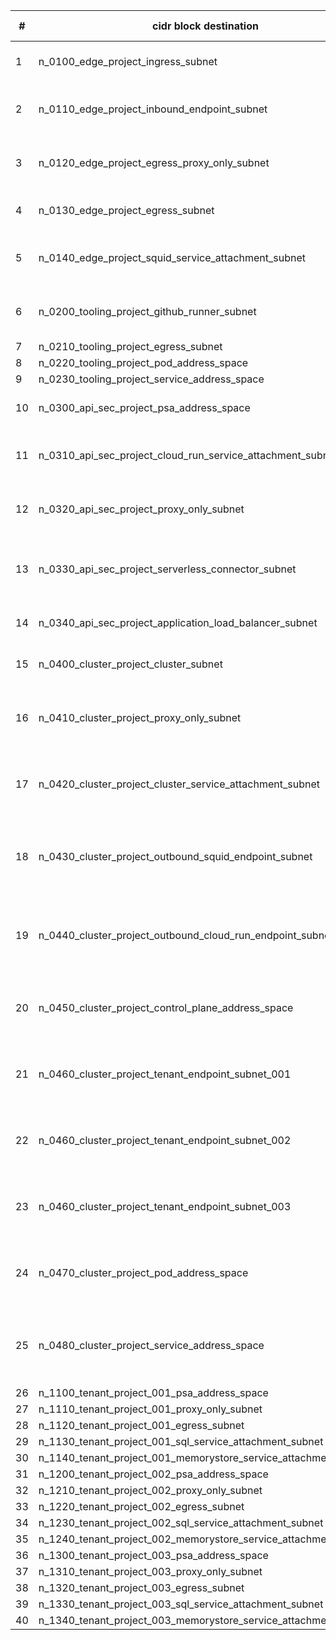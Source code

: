 |#    |cidr block destination                                           |tst                 |stg                 |prd                |hosts count  |subnet_name                                   |
|---  |---                                                              |---                 |---                 |---                |---          |---                                           |
|1    |n_0100_edge_project_ingress_subnet                               |10.0.0.0/24         |10.64.0.0/24        |10.128.0.0/24      |256          |sb-{env}-edge-euw2-ingress                    |
|2    |n_0110_edge_project_inbound_endpoint_subnet                      |10.0.1.0/24         |10.64.1.0/24        |10.128.1.0/24      |256          |sb-{env}-edge-euw2-ingress-psc-ep             |
|3    |n_0120_edge_project_egress_proxy_only_subnet                     |10.0.2.0/23         |10.64.2.0/23        |10.128.2.0/23      |512          |sb-{env}-edge-euw2-egress-lib-proxy-only      |
|4    |n_0130_edge_project_egress_subnet                                |10.0.4.0/24         |10.64.4.0/24        |10.128.4.0/24      |256          |sb-{env}-edge-euw2-egress                     |
|5    |n_0140_edge_project_squid_service_attachment_subnet              |10.0.5.0/24         |10.64.5.0/24        |10.128.5.0/24      |256          |sb-{env}-edge-euw2-egress-squid-psc-a         |
|6    |n_0200_tooling_project_github_runner_subnet                      |10.0.16.0/24        |10.64.16.0/24       |10.128.16.0/24     |256          |sb-{env}-tool-euw2-egress-gh-runners          |
|7    |n_0210_tooling_project_egress_subnet                             |10.0.17.0/24        |10.64.17.0/24       |10.128.17.0/24     |256          |undefined                                     |
|8    |n_0220_tooling_project_pod_address_space                         |100.64.0.0/20       |100.72.0.0/20       |100.80.0.0/20      |4096         |undefined                                     |
|9    |n_0230_tooling_project_service_address_space                     |100.64.16.0/20      |100.72.16.0/20      |100.80.16.0/20     |4096         |undefined                                     |
|10   |n_0300_api_sec_project_psa_address_space                         |10.0.32.0/24        |10.64.32.0/24       |10.128.32.0/24     |256          |sb-{env}-api-sec-euw2-psa                     |
|11   |n_0310_api_sec_project_cloud_run_service_attachment_subnet       |10.0.33.0/24        |10.64.33.0/24       |10.128.33.0/24     |256          |sb-{env}-api-sec-euw2-cloud-run-psc-a         |
|12   |n_0320_api_sec_project_proxy_only_subnet                         |10.0.34.0/23        |10.64.34.0/23       |10.128.34.0/23     |512          |sb-{env}-api-sec-euw2-ilb-proxy-only          |
|13   |n_0330_api_sec_project_serverless_connector_subnet               |10.0.36.0/28        |10.64.36.0/28       |10.128.36.0/28     |16           |sb-{env}-api-sec-euw2-serverless-connector    |
|14   |n_0340_api_sec_project_application_load_balancer_subnet          |10.0.36.16/29       |10.64.36.16/29      |10.128.36.16/29    |8            |sb-{env}-api-sec-euw2-ilb                     |
|15   |n_0400_cluster_project_cluster_subnet                            |10.2.0.0/16         |10.66.0.0/16        |10.130.0.0/16      |65536        |sb-{env}-gkemt-euw2-cluster                   |
|16   |n_0410_cluster_project_proxy_only_subnet                         |10.3.0.0/23         |10.67.0.0/23        |10.131.0.0/23      |512          |sb-{env}-gkemt-euw2-cluster-proxy-only        |
|17   |n_0420_cluster_project_cluster_service_attachment_subnet         |10.3.2.0/24         |10.67.2.0/24        |10.131.2.0/24      |256          |sb-{env}-gkemt-euw2-cluster-psc-a             |
|18   |n_0430_cluster_project_outbound_squid_endpoint_subnet            |10.3.3.0/24         |10.67.3.0/24        |10.131.3.0/24      |256          |sb-{env}-gkemt-euw2-cluster-squid-psc-ep      |
|19   |n_0440_cluster_project_outbound_cloud_run_endpoint_subnet        |10.3.4.0/24         |10.67.4.0/24        |10.131.4.0/24      |256          |sb-{env}-gkemt-euw2-cluster-cloud-run-psc-ep  |
|20   |n_0450_cluster_project_control_plane_address_space               |10.3.5.0/28         |10.67.5.0/28        |10.131.5.0/28      |16           |sb-{env}-gkemt-euw2-cluster-control-plane     |
|21   |n_0460_cluster_project_tenant_endpoint_subnet_001                |10.3.6.0/24         |10.67.6.0/24        |10.131.6.0/24      |256          |sb-{env}-gkemt-euw2-tenant-001-psc-ep         |
|22   |n_0460_cluster_project_tenant_endpoint_subnet_002                |10.3.7.0/24         |10.67.7.0/24        |10.131.7.0/24      |256          |sb-{env}-gkemt-euw2-tenant-002-psc-ep         |
|23   |n_0460_cluster_project_tenant_endpoint_subnet_003                |10.3.8.0/24         |10.67.8.0/24        |10.131.8.0/24      |256          |sb-{env}-gkemt-euw2-tenant-003-psc-ep         |
|24   |n_0470_cluster_project_pod_address_space                         |100.65.0.0/16       |100.73.0.0/16       |100.81.0.0/16      |65536        |sb-{env}-gkemt-euw2-pod-address-space         |
|25   |n_0480_cluster_project_service_address_space                     |100.66.0.0/16       |100.74.0.0/16       |100.82.0.0/16      |65536        |sb-{env}-gkemt-euw2-service-address-space     |
|26   |n_1100_tenant_project_001_psa_address_space                      |10.32.0.0/21        |10.96.0.0/21        |10.160.0.0/21      |2048         |undefined                                     |
|27   |n_1110_tenant_project_001_proxy_only_subnet                      |10.32.8.0/24        |10.96.8.0/24        |10.160.8.0/24      |256          |undefined                                     |
|28   |n_1120_tenant_project_001_egress_subnet                          |10.32.9.0/24        |10.96.9.0/24        |10.160.9.0/24      |256          |undefined                                     |
|29   |n_1130_tenant_project_001_sql_service_attachment_subnet          |10.32.10.0/24       |10.96.10.0/24       |10.160.10.0/24     |256          |undefined                                     |
|30   |n_1140_tenant_project_001_memorystore_service_attachment_subnet  |10.32.11.0/24       |10.96.11.0/24       |10.160.11.0/24     |256          |undefined                                     |
|31   |n_1200_tenant_project_002_psa_address_space                      |10.32.16.0/21       |10.96.16.0/21       |10.160.16.0/21     |2048         |undefined                                     |
|32   |n_1210_tenant_project_002_proxy_only_subnet                      |10.32.24.0/24       |10.96.24.0/24       |10.160.24.0/24     |256          |undefined                                     |
|33   |n_1220_tenant_project_002_egress_subnet                          |10.32.25.0/24       |10.96.25.0/24       |10.160.25.0/24     |256          |undefined                                     |
|34   |n_1230_tenant_project_002_sql_service_attachment_subnet          |10.32.26.0/24       |10.96.26.0/24       |10.160.26.0/24     |256          |undefined                                     |
|35   |n_1240_tenant_project_002_memorystore_service_attachment_subnet  |10.32.27.0/24       |10.96.27.0/24       |10.160.27.0/24     |256          |undefined                                     |
|36   |n_1300_tenant_project_003_psa_address_space                      |10.32.32.0/21       |10.96.32.0/21       |10.160.32.0/21     |2048         |undefined                                     |
|37   |n_1310_tenant_project_003_proxy_only_subnet                      |10.32.40.0/24       |10.96.40.0/24       |10.160.40.0/24     |256          |undefined                                     |
|38   |n_1320_tenant_project_003_egress_subnet                          |10.32.41.0/24       |10.96.41.0/24       |10.160.41.0/24     |256          |undefined                                     |
|39   |n_1330_tenant_project_003_sql_service_attachment_subnet          |10.32.42.0/24       |10.96.42.0/24       |10.160.42.0/24     |256          |undefined                                     |
|40   |n_1340_tenant_project_003_memorystore_service_attachment_subnet  |10.32.43.0/24       |10.96.43.0/24       |10.160.43.0/24     |256          |undefined                                     |
